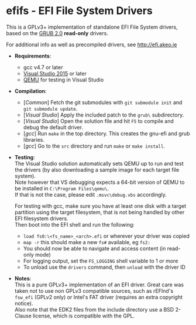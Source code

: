efifs - EFI File System Drivers
===============================

This is a GPLv3+ implementation of standalone EFI File System drivers, based on the
[GRUB 2.0](http://www.gnu.org/software/grub/) __read-only__ drivers.

For additional info as well as precompiled drivers, see http://efi.akeo.ie

* __Requirements__:
  * gcc v4.7 or later
  * [Visual Studio 2015](http://www.visualstudio.com/products/visual-studio-community-vs) or later
  * [QEMU](http://www.qemu.org) for testing in Visual Studio

* __Compilation__:
  * [_Common_] Fetch the git submodules with `git submodule init` and `git submodule update`.
  * [_Visual Studio_] Apply the included patch to the `grub\` subdirectory.
  * [_Visual Studio_] Open the solution file and hit `F5` to compile and debug the default driver.
  * [_gcc_] Run `make` in the top directory. This creates the gnu-efi and grub libraries.
  * [_gcc_] Go to the `src` directory and run `make` or `make install`.

* __Testing__:  
  The Visual Studio solution automatically sets QEMU up to run and test the drivers
  (by also downloading a sample image for each target file system).  
  Note however that VS debugging expects a 64-bit version of QEMU to be installed in
  `C:\Program Files\qemu\`.  
  If that is not the case, please edit `.msvc\debug.vbs` accordingly.

  For testing with gcc, make sure you have at least one disk with a target partition using
  the target filesystem, that is not being handled by other EFI filesystem drivers.  
  Then boot into the EFI shell and run the following:
  * `load fs0:\<fs_name>_<arch>.efi` or wherever your driver was copied
  * `map -r` this should make a new `fs#` available, eg `fs2:`
  * You should now be able to navigate and access content (in read-only mode)
  * For logging output, set the `FS_LOGGING` shell variable to 1 or more
  * To unload use the `drivers` command, then `unload` with the driver ID

* __Notes__:  
  This is a pure GPLv3+ implementation of an EFI driver. Great care was taken
  not to use non GPLv3 compatible sources, such as rEFInd's `fsw_efi` (GPLv2 only)
  or Intel's FAT driver (requires an extra copyright notice).  
  Also note that the EDK2 files from the include directory use a BSD 2-Clause
  license, which is compatible with the GPL.

